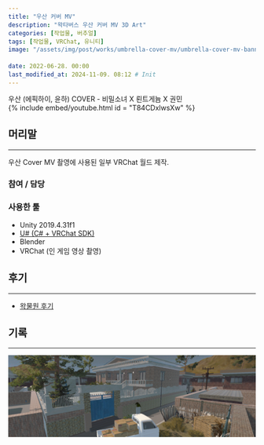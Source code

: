 ```yaml
---
title: "우산 커버 MV"
description: "왁타버스 우산 커버 MV 3D Art"
categories: [작업물, 버추얼]
tags: [작업물, VRChat, 유니티]
image: "/assets/img/post/works/umbrella-cover-mv/umbrella-cover-mv-banner.png"

date: 2022-06-28. 00:00
last_modified_at: 2024-11-09. 08:12 # Init
---
```


우산 (에픽하이, 윤하) COVER - 비밀소녀 X 뢴트게늄 X 권민  
{% include embed/youtube.html id = "T84CDxlwsXw" %}

## 머리말

---

우산 Cover MV 촬영에 사용된 일부 VRChat 월드 제작.  

### 참여 / 담당

### 사용한 툴

- Unity 2019.4.31f1
- [U# (C# + VRChat SDK)](https://udonsharp.docs.vrchat.com/)
- Blender
- VRChat (인 게임 영상 촬영)

## 후기

---

- [왁물원 후기](https://cafe.naver.com/steamindiegame/6697504)

## 기록

---

![umbrella-cover-mv-banner](/assets/img/post/works/umbrella-cover-mv/umbrella-cover-mv-banner.png)
